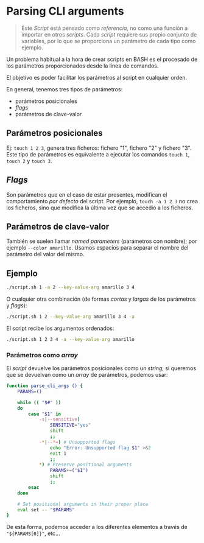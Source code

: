 # Parsing CLI arguments

> Este *Script* está pensado como *referencia*, no como una función a importar en otros *scripts*. Cada *script* requiere sus propio conjunto de variables, por lo que se proporciona un parámetro de cada tipo como ejemplo.

Un problema habitual a la hora de crear scripts en BASH es el procesado de los parámetros proporcionados desde la línea de comandos.

El objetivo es poder facilitar los parámetros al script en cualquier orden.

En general, tenemos tres tipos de parámetros:

- parámetros posicionales
- *flags*
- parámetros de clave-valor

## Parámetros posicionales

Ej: `touch 1 2 3`, genera tres ficheros: fichero "1", fichero "2" y fichero "3". Este tipo de parámetros es equivalente a ejecutar los comandos `touch 1`, `touch 2` y `touch 3`.

## *Flags*

Son parámetros que en el caso de estar presentes, modifican el comportamiento *por defecto* del script. Por ejemplo, `touch -a 1 2 3` no crea los ficheros, sino que modifica la última vez que se accedió a los ficheros.

## Parámetros de clave-valor

También se suelen llamar *named parameters* (parámetros con nombre); por ejemplo `--color amarillo`. Usamos espacios para separar el nombre del parámetro del valor del mismo.

## Ejemplo

```bash
./script.sh 1 -a 2 --key-value-arg amarillo 3 4
```

O cualquier otra combinación (de formas *cortas* y *largas* de los parámetros y *flags*):

```bash
./script.sh 1 2 --key-value-arg amarillo 3 4 -a 
```

El script recibe los argumentos ordenados:

```bash
./script.sh 1 2 3 4 -a --key-value-arg amarillo
```

### Parámetros como *array*

El *script* devuelve los parámetros posicionales como un *string*; si queremos que se devuelvan como un *array* de parámetros, podemos usar:

```bash
function parse_cli_args () {
    PARAMS=()

    while (( "$#" ))
    do
        case "$1" in
            -s|--sensitive)
                SENSITIVE="yes"
                shift
                ;;
            -*|--*=) # Unsupported flags
                echo "Error: Unsupported flag $1" >&2
                exit 1
                ;;
            *) # Preserve positional arguments
                PARAMS+=("$1")
                shift
                ;;
        esac
    done

    # Set positional arguments in their proper place
    eval set -- "$PARAMS"
}
```

De esta forma, podemos acceder a los diferentes elementos a través de `"${PARAMS[0]}"`, etc...
